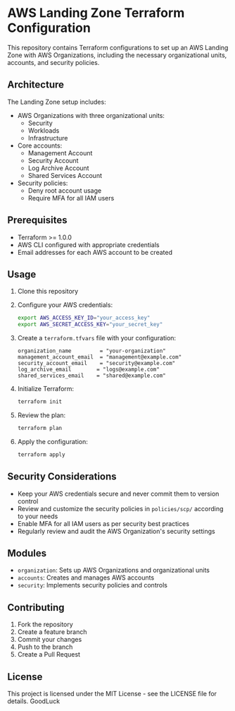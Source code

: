 # AWS Landing Zone Terraform Configuration

This repository contains Terraform configurations to set up an AWS Landing Zone with AWS Organizations, including the necessary organizational units, accounts, and security policies.

## Architecture

The Landing Zone setup includes:

- AWS Organizations with three organizational units:
  - Security
  - Workloads
  - Infrastructure
- Core accounts:
  - Management Account
  - Security Account
  - Log Archive Account
  - Shared Services Account
- Security policies:
  - Deny root account usage
  - Require MFA for all IAM users

## Prerequisites

- Terraform >= 1.0.0
- AWS CLI configured with appropriate credentials
- Email addresses for each AWS account to be created

## Usage

1. Clone this repository
2. Configure your AWS credentials:
   ```bash
   export AWS_ACCESS_KEY_ID="your_access_key"
   export AWS_SECRET_ACCESS_KEY="your_secret_key"
   ```

3. Create a `terraform.tfvars` file with your configuration:
   ```hcl
   organization_name         = "your-organization"
   management_account_email  = "management@example.com"
   security_account_email    = "security@example.com"
   log_archive_email        = "logs@example.com"
   shared_services_email    = "shared@example.com"
   ```

4. Initialize Terraform:
   ```bash
   terraform init
   ```

5. Review the plan:
   ```bash
   terraform plan
   ```

6. Apply the configuration:
   ```bash
   terraform apply
   ```

## Security Considerations

- Keep your AWS credentials secure and never commit them to version control
- Review and customize the security policies in `policies/scp/` according to your needs
- Enable MFA for all IAM users as per security best practices
- Regularly review and audit the AWS Organization's security settings

## Modules

- `organization`: Sets up AWS Organizations and organizational units
- `accounts`: Creates and manages AWS accounts
- `security`: Implements security policies and controls

## Contributing

1. Fork the repository
2. Create a feature branch
3. Commit your changes
4. Push to the branch
5. Create a Pull Request

## License

This project is licensed under the MIT License - see the LICENSE file for details. GoodLuck

